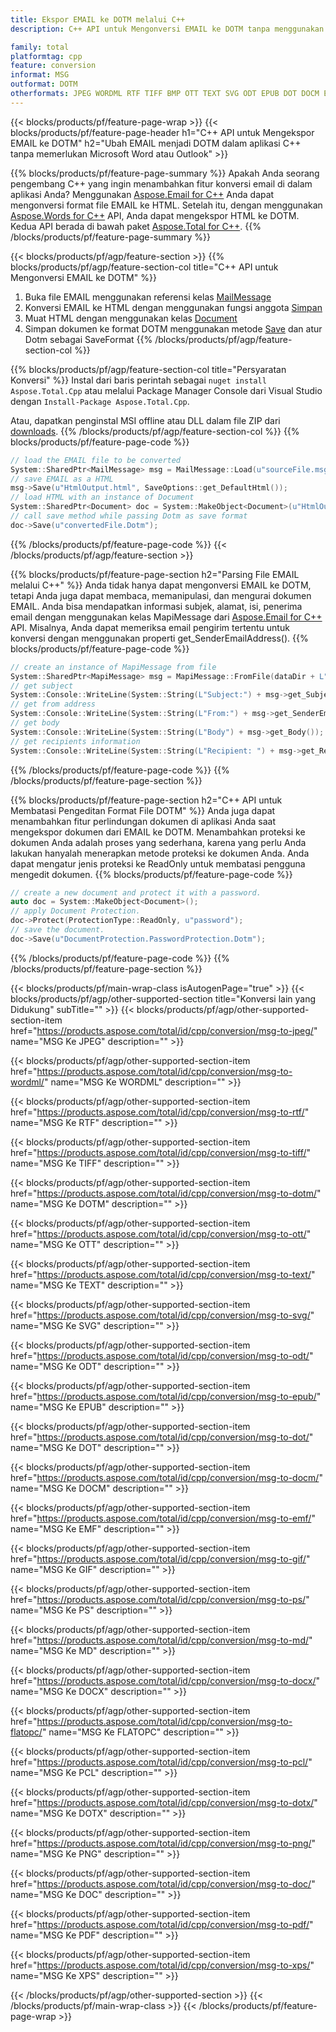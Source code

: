 ```yaml
---
title: Ekspor EMAIL ke DOTM melalui C++
description: C++ API untuk Mengonversi EMAIL ke DOTM tanpa menggunakan Microsoft Word atau Outlook

family: total
platformtag: cpp
feature: conversion
informat: MSG
outformat: DOTM
otherformats: JPEG WORDML RTF TIFF BMP OTT TEXT SVG ODT EPUB DOT DOCM EMF GIF PS MD DOCX FLATOPC PCL DOTX PNG DOC PDF XPS
---
```

{{< blocks/products/pf/feature-page-wrap >}}
{{< blocks/products/pf/feature-page-header h1="C++ API untuk Mengekspor EMAIL ke DOTM" h2="Ubah EMAIL menjadi DOTM dalam aplikasi C++ tanpa memerlukan Microsoft Word atau Outlook" >}}

{{% blocks/products/pf/feature-page-summary %}}
Apakah Anda seorang pengembang C++ yang ingin menambahkan fitur konversi email di dalam aplikasi Anda? Menggunakan [Aspose.Email for C++](https://products.aspose.com/email/cpp/) Anda dapat mengonversi format file EMAIL ke HTML. Setelah itu, dengan menggunakan [Aspose.Words for C++](https://products.aspose.com/words/cpp/) API, Anda dapat mengekspor HTML ke DOTM. Kedua API berada di bawah paket [Aspose.Total for C++](https://products.aspose.com/total/cpp/). 
{{% /blocks/products/pf/feature-page-summary  %}}

{{< blocks/products/pf/agp/feature-section >}}
{{% blocks/products/pf/agp/feature-section-col title="C++ API untuk Mengonversi EMAIL ke DOTM" %}}
1. Buka file EMAIL menggunakan referensi kelas [MailMessage](https://reference.aspose.com/email/cpp/class/aspose.email.mail_message)
2. Konversi EMAIL ke HTML dengan menggunakan fungsi anggota [Simpan](https://reference.aspose.com/email/cpp/class/aspose.email.mail_message#a7e7c6b50c8db5a8bcc6934db02b4a786)
3. Muat HTML dengan menggunakan kelas [Document](https://reference.aspose.com/words/cpp/class/aspose.words.document)
4. Simpan dokumen ke format DOTM menggunakan metode [Save](https://reference.aspose.com/words/cpp/class/aspose.words.document#save_string_saveformat) dan atur Dotm sebagai SaveFormat
{{% /blocks/products/pf/agp/feature-section-col %}}

{{% blocks/products/pf/agp/feature-section-col title="Persyaratan Konversi" %}}
Instal dari baris perintah sebagai ```nuget install Aspose.Total.Cpp``` atau melalui Package Manager Console dari Visual Studio dengan ```Install-Package Aspose.Total.Cpp```.

Atau, dapatkan penginstal MSI offline atau DLL dalam file ZIP dari [downloads](https://downloads.aspose.com/total/cpp).
{{% /blocks/products/pf/agp/feature-section-col %}}
{{% blocks/products/pf/feature-page-code %}}

```cpp
// load the EMAIL file to be converted
System::SharedPtr<MailMessage> msg = MailMessage::Load(u"sourceFile.msg");
// save EMAIL as a HTML 
msg->Save(u"HtmlOutput.html", SaveOptions::get_DefaultHtml());  
// load HTML with an instance of Document
System::SharedPtr<Document> doc = System::MakeObject<Document>(u"HtmlOutput.html");
// call save method while passing Dotm as save format
doc->Save(u"convertedFile.Dotm");
```


{{% /blocks/products/pf/feature-page-code %}}
{{< /blocks/products/pf/agp/feature-section >}}

{{% blocks/products/pf/feature-page-section  h2="Parsing File EMAIL melalui C++" %}}
Anda tidak hanya dapat mengonversi EMAIL ke DOTM, tetapi Anda juga dapat membaca, memanipulasi, dan mengurai dokumen EMAIL. Anda bisa mendapatkan informasi subjek, alamat, isi, penerima email dengan menggunakan kelas MapiMessage dari [Aspose.Email for C++](https://products.aspose.com/email/cpp/) API. Misalnya, Anda dapat memeriksa email pengirim tertentu untuk konversi dengan menggunakan properti get_SenderEmailAddress().
{{% blocks/products/pf/feature-page-code %}}

```cpp
// create an instance of MapiMessage from file
System::SharedPtr<MapiMessage> msg = MapiMessage::FromFile(dataDir + L"message.msg");
// get subject
System::Console::WriteLine(System::String(L"Subject:") + msg->get_Subject());
// get from address
System::Console::WriteLine(System::String(L"From:") + msg->get_SenderEmailAddress());
// get body
System::Console::WriteLine(System::String(L"Body") + msg->get_Body());
// get recipients information
System::Console::WriteLine(System::String(L"Recipient: ") + msg->get_Recipients());
```

{{% /blocks/products/pf/feature-page-code  %}}
{{% /blocks/products/pf/feature-page-section %}}

{{% blocks/products/pf/feature-page-section  h2="C++ API untuk Membatasi Pengeditan Format File DOTM" %}}
Anda juga dapat menambahkan fitur perlindungan dokumen di aplikasi Anda saat mengekspor dokumen dari EMAIL ke DOTM. Menambahkan proteksi ke dokumen Anda adalah proses yang sederhana, karena yang perlu Anda lakukan hanyalah menerapkan metode proteksi ke dokumen Anda. Anda dapat mengatur jenis proteksi ke ReadOnly untuk membatasi pengguna mengedit dokumen.
{{% blocks/products/pf/feature-page-code %}}

```cpp
// create a new document and protect it with a password.
auto doc = System::MakeObject<Document>();
// apply Document Protection.
doc->Protect(ProtectionType::ReadOnly, u"password");
// save the document.
doc->Save(u"DocumentProtection.PasswordProtection.Dotm");
```

{{% /blocks/products/pf/feature-page-code  %}}
{{% /blocks/products/pf/feature-page-section %}}

{{< blocks/products/pf/main-wrap-class isAutogenPage="true" >}}
{{< blocks/products/pf/agp/other-supported-section title="Konversi lain yang Didukung" subTitle="" >}}
{{< blocks/products/pf/agp/other-supported-section-item href="https://products.aspose.com/total/id/cpp/conversion/msg-to-jpeg/" name="MSG Ke JPEG" description="" >}}

{{< blocks/products/pf/agp/other-supported-section-item href="https://products.aspose.com/total/id/cpp/conversion/msg-to-wordml/" name="MSG Ke WORDML" description="" >}}

{{< blocks/products/pf/agp/other-supported-section-item href="https://products.aspose.com/total/id/cpp/conversion/msg-to-rtf/" name="MSG Ke RTF" description="" >}}

{{< blocks/products/pf/agp/other-supported-section-item href="https://products.aspose.com/total/id/cpp/conversion/msg-to-tiff/" name="MSG Ke TIFF" description="" >}}

{{< blocks/products/pf/agp/other-supported-section-item href="https://products.aspose.com/total/id/cpp/conversion/msg-to-dotm/" name="MSG Ke DOTM" description="" >}}

{{< blocks/products/pf/agp/other-supported-section-item href="https://products.aspose.com/total/id/cpp/conversion/msg-to-ott/" name="MSG Ke OTT" description="" >}}

{{< blocks/products/pf/agp/other-supported-section-item href="https://products.aspose.com/total/id/cpp/conversion/msg-to-text/" name="MSG Ke TEXT" description="" >}}

{{< blocks/products/pf/agp/other-supported-section-item href="https://products.aspose.com/total/id/cpp/conversion/msg-to-svg/" name="MSG Ke SVG" description="" >}}

{{< blocks/products/pf/agp/other-supported-section-item href="https://products.aspose.com/total/id/cpp/conversion/msg-to-odt/" name="MSG Ke ODT" description="" >}}

{{< blocks/products/pf/agp/other-supported-section-item href="https://products.aspose.com/total/id/cpp/conversion/msg-to-epub/" name="MSG Ke EPUB" description="" >}}

{{< blocks/products/pf/agp/other-supported-section-item href="https://products.aspose.com/total/id/cpp/conversion/msg-to-dot/" name="MSG Ke DOT" description="" >}}

{{< blocks/products/pf/agp/other-supported-section-item href="https://products.aspose.com/total/id/cpp/conversion/msg-to-docm/" name="MSG Ke DOCM" description="" >}}

{{< blocks/products/pf/agp/other-supported-section-item href="https://products.aspose.com/total/id/cpp/conversion/msg-to-emf/" name="MSG Ke EMF" description="" >}}

{{< blocks/products/pf/agp/other-supported-section-item href="https://products.aspose.com/total/id/cpp/conversion/msg-to-gif/" name="MSG Ke GIF" description="" >}}

{{< blocks/products/pf/agp/other-supported-section-item href="https://products.aspose.com/total/id/cpp/conversion/msg-to-ps/" name="MSG Ke PS" description="" >}}

{{< blocks/products/pf/agp/other-supported-section-item href="https://products.aspose.com/total/id/cpp/conversion/msg-to-md/" name="MSG Ke MD" description="" >}}

{{< blocks/products/pf/agp/other-supported-section-item href="https://products.aspose.com/total/id/cpp/conversion/msg-to-docx/" name="MSG Ke DOCX" description="" >}}

{{< blocks/products/pf/agp/other-supported-section-item href="https://products.aspose.com/total/id/cpp/conversion/msg-to-flatopc/" name="MSG Ke FLATOPC" description="" >}}

{{< blocks/products/pf/agp/other-supported-section-item href="https://products.aspose.com/total/id/cpp/conversion/msg-to-pcl/" name="MSG Ke PCL" description="" >}}

{{< blocks/products/pf/agp/other-supported-section-item href="https://products.aspose.com/total/id/cpp/conversion/msg-to-dotx/" name="MSG Ke DOTX" description="" >}}

{{< blocks/products/pf/agp/other-supported-section-item href="https://products.aspose.com/total/id/cpp/conversion/msg-to-png/" name="MSG Ke PNG" description="" >}}

{{< blocks/products/pf/agp/other-supported-section-item href="https://products.aspose.com/total/id/cpp/conversion/msg-to-doc/" name="MSG Ke DOC" description="" >}}

{{< blocks/products/pf/agp/other-supported-section-item href="https://products.aspose.com/total/id/cpp/conversion/msg-to-pdf/" name="MSG Ke PDF" description="" >}}

{{< blocks/products/pf/agp/other-supported-section-item href="https://products.aspose.com/total/id/cpp/conversion/msg-to-xps/" name="MSG Ke XPS" description="" >}}


{{< /blocks/products/pf/agp/other-supported-section >}}
{{< /blocks/products/pf/main-wrap-class >}}
{{< /blocks/products/pf/feature-page-wrap >}}